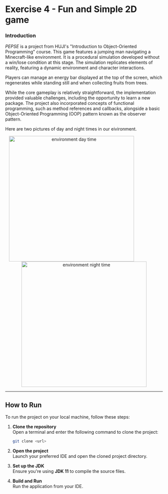 # Exercise 4 - Fun and Simple 2D game

### Introduction

*PEPSE* is a project from HUJI's "Introduction to Object-Oriented Programming" course. This game features a jumping man navigating a Minecraft-like environment. It is a procedural simulation developed without a win/lose condition at this stage. The simulation replicates elements of reality, featuring a dynamic environment and character interactions.

Players can manage an energy bar displayed at the top of the screen, which regenerates while standing still and when collecting fruits from trees.

While the core gameplay is relatively straightforward, the implementation provided valuable challenges, including the opportunity to learn a new package. The project also incorporated concepts of functional programming, such as method references and callbacks, alongside a basic Object-Oriented Programming (OOP) pattern known as the observer pattern.

Here are two pictures of day and night times in our eivironment.

<p align="center">
  <img src="https://github.com/user-attachments/assets/df2304dd-d261-43bf-a843-bcd768c9a889" alt="environment day time" width="400" style="margin-right: 80px;"/> 
  <img src="https://github.com/user-attachments/assets/c37e6c34-b0e7-449d-b2db-71b8c3a79e38" alt="environment night time" width="400"/>
</p>



---

## How to Run

To run the project on your local machine, follow these steps:

1. **Clone the repository**  
   Open a terminal and enter the following command to clone the project:
    ```bash
    git clone <url>
    ```

2. **Open the project**  
   Launch your preferred IDE and open the cloned project directory.

3. **Set up the JDK**  
   Ensure you're using **JDK 11** to compile the source files.

4. **Build and Run**  
   Run the application from your IDE.

